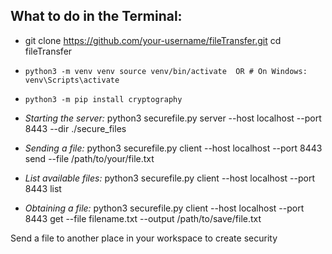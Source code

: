 ## What to do in the Terminal:

- git clone https://github.com/your-username/fileTransfer.git
cd fileTransfer

- ```
  python3 -m venv venv source venv/bin/activate  OR # On Windows: venv\Scripts\activate
  ````

- ```
  python3 -m pip install cryptography
  ```
  
- _Starting the server:_ python3 securefile.py server --host localhost --port 8443 --dir ./secure_files
  
- _Sending a file:_ python3 securefile.py client --host localhost --port 8443 send --file /path/to/your/file.txt
  
- _List available files:_ python3 securefile.py client --host localhost --port 8443 list
  
- _Obtaining a file:_ python3 securefile.py client --host localhost --port 8443 get --file filename.txt --output /path/to/save/file.txt


Send a file to another place in your workspace to create security
